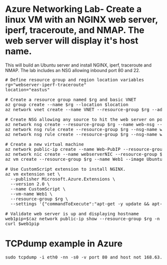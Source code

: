 # Azure Networking Lab- Create a linux VM with an NGINX web server, iperf, traceroute, and NMAP. The web server will display it's host name.

This will build an Ubuntu server and install NGINX, iperf, traceroute and NMAP. The lab includes an NSG allowing inbound port 80 and 22.

<pre lang="...">
# Define resource group and region location variables
rg="webserver-iperf-traceroute"
location="eastus"

# Create a resource group named $rg and basic VNET
az group create --name $rg --location $location
az network vnet create --name VNET --resource-group $rg --address-prefix 10.0.0.0/16 --subnet-name web --subnet-prefix 10.0.0.0/24

# Create NSG allowing any source to hit the web server on port 80
az network nsg create --resource-group $rg --name web-nsg --location $location
az network nsg rule create --resource-group $rg --nsg-name web-nsg --name allow-web --access Allow --protocol Tcp --direction Inbound --priority 100 --source-address-prefix "*" --source-port-range "*" --destination-address-prefix "*" --destination-port-range 80
az network nsg rule create --resource-group $rg --nsg-name web-nsg --name allow-ssh --access Allow --protocol Tcp --direction Inbound --priority 200 --source-address-prefix "*" --source-port-range "*" --destination-address-prefix "*" --destination-port-range 22

# Create a new virtual machine 
az network public-ip create --name Web-PubIP --resource-group $rg --location $location --allocation-method Static
az network nic create --name webserverNIC --resource-group $rg --subnet web --vnet VNET --public-ip-address Web-PubIP --ip-forwarding true --location $location --network-security-group web-nsg
az vm create --resource-group $rg --name Web1 --image Ubuntu2204 --location $location --admin-username azureuser --admin-password Msft123Msft123 --nics webserverNIC --size Standard_D8a_v4

# Use CustomScript extension to install NGINX.
az vm extension set \
  --publisher Microsoft.Azure.Extensions \
  --version 2.0 \
  --name CustomScript \
  --vm-name Web1 \
  --resource-group $rg \
  --settings '{"commandToExecute":"apt-get -y update && apt-get -y install nginx && sudo apt update && sudo apt install iperf && sudo apt-get update && sudo apt-get install traceroute && sudo apt-get install nmap -y && hostname > /var/www/html/index.html"}'

# Validate web server is up and displaying hostname
web1pip=$(az network public-ip show --resource-group $rg -n Web-PubIP --query "{address: ipAddress}" --output tsv)
curl $web1pip
</pre>

# TCPdump example in Azure
<pre lang="...">
sudo tcpdump -i eth0 -nn -s0 -v port 80 and host not 168.63.129.16
</pre>
